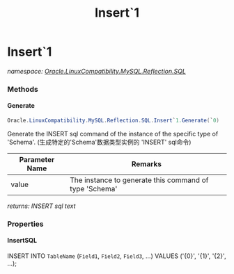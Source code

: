 ﻿---
title: Insert`1
---

# Insert`1
_namespace: [Oracle.LinuxCompatibility.MySQL.Reflection.SQL](N-Oracle.LinuxCompatibility.MySQL.Reflection.SQL.html)_



### Methods

#### Generate
```csharp
Oracle.LinuxCompatibility.MySQL.Reflection.SQL.Insert`1.Generate(`0)
```
Generate the INSERT sql command of the instance of the specific type of 'Schema'.
 (生成特定的'Schema'数据类型实例的 'INSERT' sql命令)

|Parameter Name|Remarks|
|--------------|-------|
|value|The instance to generate this command of type 'Schema'|

_returns: INSERT sql text_



### Properties

#### InsertSQL
INSERT INTO `TableName` (`Field1`, `Field2`, `Field3`, ...) VALUES ('{0}', '{1}', '{2}', ...);


